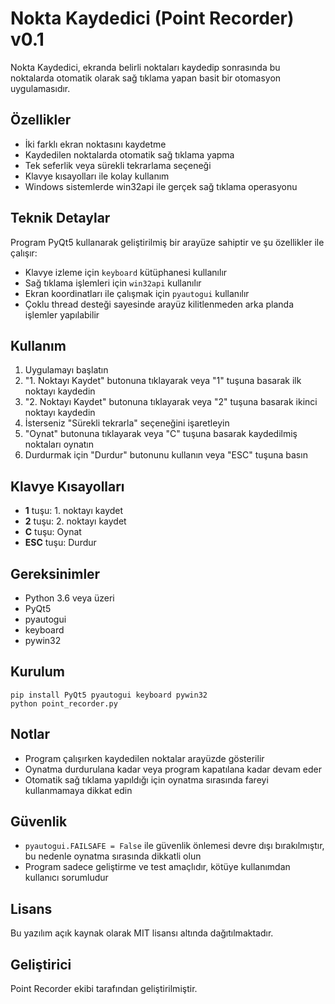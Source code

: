 # Nokta Kaydedici (Point Recorder) v0.1

Nokta Kaydedici, ekranda belirli noktaları kaydedip sonrasında bu noktalarda otomatik olarak sağ tıklama yapan basit bir otomasyon uygulamasıdır.

## Özellikler

- İki farklı ekran noktasını kaydetme
- Kaydedilen noktalarda otomatik sağ tıklama yapma
- Tek seferlik veya sürekli tekrarlama seçeneği
- Klavye kısayolları ile kolay kullanım
- Windows sistemlerde win32api ile gerçek sağ tıklama operasyonu

## Teknik Detaylar

Program PyQt5 kullanarak geliştirilmiş bir arayüze sahiptir ve şu özellikler ile çalışır:

- Klavye izleme için `keyboard` kütüphanesi kullanılır
- Sağ tıklama işlemleri için `win32api` kullanılır
- Ekran koordinatları ile çalışmak için `pyautogui` kullanılır
- Çoklu thread desteği sayesinde arayüz kilitlenmeden arka planda işlemler yapılabilir

## Kullanım

1. Uygulamayı başlatın
2. "1. Noktayı Kaydet" butonuna tıklayarak veya "1" tuşuna basarak ilk noktayı kaydedin
3. "2. Noktayı Kaydet" butonuna tıklayarak veya "2" tuşuna basarak ikinci noktayı kaydedin
4. İsterseniz "Sürekli tekrarla" seçeneğini işaretleyin
5. "Oynat" butonuna tıklayarak veya "C" tuşuna basarak kaydedilmiş noktaları oynatın
6. Durdurmak için "Durdur" butonunu kullanın veya "ESC" tuşuna basın

## Klavye Kısayolları

- **1** tuşu: 1. noktayı kaydet
- **2** tuşu: 2. noktayı kaydet
- **C** tuşu: Oynat
- **ESC** tuşu: Durdur

## Gereksinimler

- Python 3.6 veya üzeri
- PyQt5
- pyautogui
- keyboard
- pywin32

## Kurulum

```
pip install PyQt5 pyautogui keyboard pywin32
python point_recorder.py
```

## Notlar

- Program çalışırken kaydedilen noktalar arayüzde gösterilir
- Oynatma durdurulana kadar veya program kapatılana kadar devam eder
- Otomatik sağ tıklama yapıldığı için oynatma sırasında fareyi kullanmamaya dikkat edin

## Güvenlik

- `pyautogui.FAILSAFE = False` ile güvenlik önlemesi devre dışı bırakılmıştır, bu nedenle oynatma sırasında dikkatli olun
- Program sadece geliştirme ve test amaçlıdır, kötüye kullanımdan kullanıcı sorumludur

## Lisans

Bu yazılım açık kaynak olarak MIT lisansı altında dağıtılmaktadır.

## Geliştirici

Point Recorder ekibi tarafından geliştirilmiştir. 
